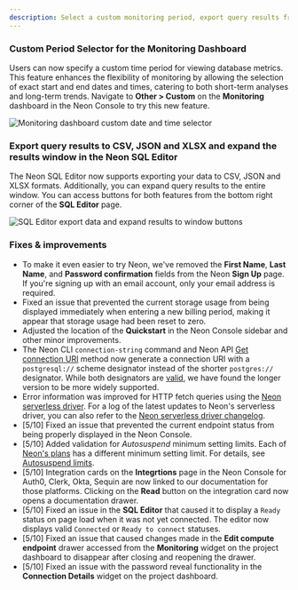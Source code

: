 ```yaml
---
description: Select a custom monitoring period, export query results from the Neon SQL Editor, and more 
---
```


### Custom Period Selector for the Monitoring Dashboard

Users can now specify a custom time period for viewing database metrics. This feature enhances the flexibility of monitoring by allowing the selection of exact start and end dates and times, catering to both short-term analyses and long-term trends. Navigate to **Other > Custom** on the **Monitoring** dashboard in the Neon Console to try this new feature.   

![Monitoring dashboard custom date and time selector](/docs/relnotes/set_custom_monitoring_period.png)

### Export query results to CSV, JSON and XLSX and expand the results window in the Neon SQL Editor

The Neon SQL Editor now supports exporting your data to CSV, JSON and XLSX formats. Additionally, you can expand query results to the entire window. You can access buttons for both features from the bottom right corner of the **SQL Editor** page.

![SQL Editor export data and expand results to window buttons](/docs/relnotes/sql_editor_export_expand.png)

### Fixes & improvements

- To make it even easier to try Neon, we've removed the **First Name**, **Last Name**, and **Password confirmation** fields from the Neon **Sign Up** page. If you're signing up with an email account, only your email address is required.
- Fixed an issue that prevented the current storage usage from being displayed immediately when entering a new billing period, making it appear that storage usage had been reset to zero.
- Adjusted the location of the **Quickstart** in the Neon Console sidebar and other minor improvements.
- The Neon CLI `connection-string` command and Neon API [Get connection URI](https://api-docs.neon.tech/reference/getconnectionuri) method now generate a connection URI with a `postgresql://` scheme designator instead of the shorter `postgres://` designator. While both designators are [valid](https://www.postgresql.org/docs/current/libpq-connect.html#LIBPQ-CONNSTRING-URIS), we have found the longer version to be more widely supported.
- Error information was improved for HTTP fetch queries using the [Neon serverless driver](/docs/serverless/serverless-driver). For a log of the latest updates to Neon's serverless driver, you can also refer to the [Neon serverless driver changelog](https://github.com/neondatabase/serverless/blob/main/CHANGELOG.md).
- [5/10] Fixed an issue that prevented the current endpoint status from being properly displayed in the Neon Console.
- [5/10] Added validation for _Autosuspend_ minimum setting limits. Each of [Neon's plans](https://neon.tech/docs/introduction/plans) has a different minimum setting limit. For details, see [Autosuspend limits](/docs/guides/auto-suspend-guide#autosuspend-limits).
- [5/10] Integration cards on the **Integrtions** page in the Neon Console for Auth0, Clerk, Okta, Sequin are now linked to our documentation for those platforms. Clicking on the **Read** button on the integration card now opens a documentation drawer.
- [5/10] Fixed an issue in the **SQL Editor** that caused it to display a `Ready` status on page load when it was not yet connected. The editor now displays valid `Connected` or `Ready to connect` statuses.
- [5/10] Fixed an issue that caused changes made in the **Edit compute endpoint** drawer accessed from the **Monitoring** widget on the project dashboard  to disappear after closing and reopening the drawer.
- [5/10] Fixed an issue with the password reveal functionality in the **Connection Details** widget on the project dashboard.
